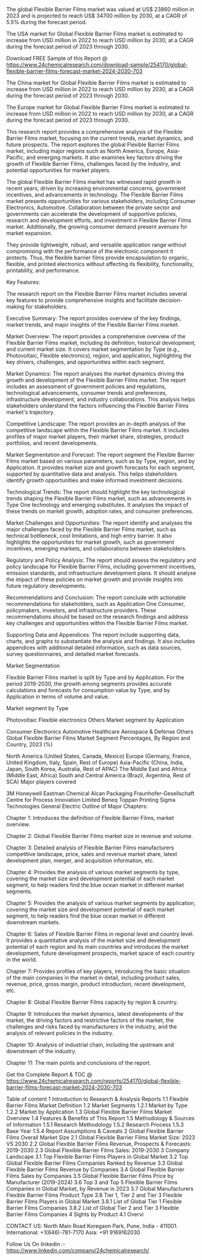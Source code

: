 The global Flexible Barrier Films market was valued at US$ 23860 million in 2023 and is projected to reach US$ 34700 million by 2030, at a CAGR of 5.5% during the forecast period.

The USA market for Global Flexible Barrier Films market is estimated to increase from USD million in 2022 to reach USD million by 2030, at a CAGR during the forecast period of 2023 through 2030.

Download FREE Sample of this Report @ https://www.24chemicalresearch.com/download-sample/254170/global-flexible-barrier-films-forecast-market-2024-2030-703

The China market for Global Flexible Barrier Films market is estimated to increase from USD million in 2022 to reach USD million by 2030, at a CAGR during the forecast period of 2023 through 2030.

The Europe market for Global Flexible Barrier Films market is estimated to increase from USD million in 2022 to reach USD million by 2030, at a CAGR during the forecast period of 2023 through 2030.

This research report provides a comprehensive analysis of the Flexible Barrier Films market, focusing on the current trends, market dynamics, and future prospects. The report explores the global Flexible Barrier Films market, including major regions such as North America, Europe, Asia-Pacific, and emerging markets. It also examines key factors driving the growth of Flexible Barrier Films, challenges faced by the industry, and potential opportunities for market players.

The global Flexible Barrier Films market has witnessed rapid growth in recent years, driven by increasing environmental concerns, government incentives, and advancements in technology. The Flexible Barrier Films market presents opportunities for various stakeholders, including Consumer Electronics, Automotive. Collaboration between the private sector and governments can accelerate the development of supportive policies, research and development efforts, and investment in Flexible Barrier Films market. Additionally, the growing consumer demand present avenues for market expansion.

They provide lightweight, robust, and versatile application range without compromising with the performance of the electronic component it protects. Thus, the flexible barrier films provide encapsulation to organic, flexible, and printed electronics without affecting its flexibility, functionality, printability, and performance.

Key Features:

The research report on the Flexible Barrier Films market includes several key features to provide comprehensive insights and facilitate decision-making for stakeholders.

Executive Summary: The report provides overview of the key findings, market trends, and major insights of the Flexible Barrier Films market.

Market Overview: The report provides a comprehensive overview of the Flexible Barrier Films market, including its definition, historical development, and current market size. It covers market segmentation by Type (e.g., Photovoltaic, Flexible electronics), region, and application, highlighting the key drivers, challenges, and opportunities within each segment.

Market Dynamics: The report analyses the market dynamics driving the growth and development of the Flexible Barrier Films market. The report includes an assessment of government policies and regulations, technological advancements, consumer trends and preferences, infrastructure development, and industry collaborations. This analysis helps stakeholders understand the factors influencing the Flexible Barrier Films market's trajectory.

Competitive Landscape: The report provides an in-depth analysis of the competitive landscape within the Flexible Barrier Films market. It includes profiles of major market players, their market share, strategies, product portfolios, and recent developments.

Market Segmentation and Forecast: The report segment the Flexible Barrier Films market based on various parameters, such as by Type, region, and by Application. It provides market size and growth forecasts for each segment, supported by quantitative data and analysis. This helps stakeholders identify growth opportunities and make informed investment decisions.

Technological Trends: The report should highlight the key technological trends shaping the Flexible Barrier Films market, such as advancements in Type One technology and emerging substitutes. It analyses the impact of these trends on market growth, adoption rates, and consumer preferences.

Market Challenges and Opportunities: The report identify and analyses the major challenges faced by the Flexible Barrier Films market, such as technical bottleneck, cost limitations, and high entry barrier. It also highlights the opportunities for market growth, such as government incentives, emerging markets, and collaborations between stakeholders.

Regulatory and Policy Analysis: The report should assess the regulatory and policy landscape for Flexible Barrier Films, including government incentives, emission standards, and infrastructure development plans. It should analyse the impact of these policies on market growth and provide insights into future regulatory developments.

Recommendations and Conclusion: The report conclude with actionable recommendations for stakeholders, such as Application One Consumer, policymakers, investors, and infrastructure providers. These recommendations should be based on the research findings and address key challenges and opportunities within the Flexible Barrier Films market.

Supporting Data and Appendices: The report include supporting data, charts, and graphs to substantiate the analysis and findings. It also includes appendices with additional detailed information, such as data sources, survey questionnaires, and detailed market forecasts.

Market Segmentation

Flexible Barrier Films market is split by Type and by Application. For the period 2019-2030, the growth among segments provides accurate calculations and forecasts for consumption value by Type, and by Application in terms of volume and value.

Market segment by Type

Photovoltaic
Flexible electronics
Others
Market segment by Application

Consumer Electronics
Automotive
Healthcare
Aerospace & Defense
Others
Global Flexible Barrier Films Market Segment Percentages, By Region and Country, 2023 (%)

North America (United States, Canada, Mexico)
Europe (Germany, France, United Kingdom, Italy, Spain, Rest of Europe)
Asia-Pacific (China, India, Japan, South Korea, Australia, Rest of APAC)
The Middle East and Africa (Middle East, Africa)
South and Central America (Brazil, Argentina, Rest of SCA)
Major players covered

3M
Honeywell
Eastman Chemical
Alcan Packaging
Fraunhofer-Gesellschaft
Centre for Process Innovation Limited
Beneq
Toppan Printing
Sigma Technologies
General Electric
Outline of Major Chapters:

Chapter 1: Introduces the definition of Flexible Barrier Films, market overview.

Chapter 2: Global Flexible Barrier Films market size in revenue and volume.

Chapter 3: Detailed analysis of Flexible Barrier Films manufacturers competitive landscape, price, sales and revenue market share, latest development plan, merger, and acquisition information, etc.

Chapter 4: Provides the analysis of various market segments by type, covering the market size and development potential of each market segment, to help readers find the blue ocean market in different market segments.

Chapter 5: Provides the analysis of various market segments by application, covering the market size and development potential of each market segment, to help readers find the blue ocean market in different downstream markets.

Chapter 6: Sales of Flexible Barrier Films in regional level and country level. It provides a quantitative analysis of the market size and development potential of each region and its main countries and introduces the market development, future development prospects, market space of each country in the world.

Chapter 7: Provides profiles of key players, introducing the basic situation of the main companies in the market in detail, including product sales, revenue, price, gross margin, product introduction, recent development, etc.

Chapter 8: Global Flexible Barrier Films capacity by region & country.

Chapter 9: Introduces the market dynamics, latest developments of the market, the driving factors and restrictive factors of the market, the challenges and risks faced by manufacturers in the industry, and the analysis of relevant policies in the industry.

Chapter 10: Analysis of industrial chain, including the upstream and downstream of the industry.

Chapter 11: The main points and conclusions of the report.

Get the Complete Report & TOC @ https://www.24chemicalresearch.com/reports/254170/global-flexible-barrier-films-forecast-market-2024-2030-703

Table of content
1 Introduction to Research & Analysis Reports
1.1 Flexible Barrier Films Market Definition
1.2 Market Segments
1.2.1 Market by Type
1.2.2 Market by Application
1.3 Global Flexible Barrier Films Market Overview
1.4 Features & Benefits of This Report
1.5 Methodology & Sources of Information
1.5.1 Research Methodology
1.5.2 Research Process
1.5.3 Base Year
1.5.4 Report Assumptions & Caveats
2 Global Flexible Barrier Films Overall Market Size
2.1 Global Flexible Barrier Films Market Size: 2023 VS 2030
2.2 Global Flexible Barrier Films Revenue, Prospects & Forecasts: 2019-2030
2.3 Global Flexible Barrier Films Sales: 2019-2030
3 Company Landscape
3.1 Top Flexible Barrier Films Players in Global Market
3.2 Top Global Flexible Barrier Films Companies Ranked by Revenue
3.3 Global Flexible Barrier Films Revenue by Companies
3.4 Global Flexible Barrier Films Sales by Companies
3.5 Global Flexible Barrier Films Price by Manufacturer (2019-2024)
3.6 Top 3 and Top 5 Flexible Barrier Films Companies in Global Market, by Revenue in 2023
3.7 Global Manufacturers Flexible Barrier Films Product Type
3.8 Tier 1, Tier 2 and Tier 3 Flexible Barrier Films Players in Global Market
3.8.1 List of Global Tier 1 Flexible Barrier Films Companies
3.8.2 List of Global Tier 2 and Tier 3 Flexible Barrier Films Companies
4 Sights by Product
4.1 Overvi

CONTACT US:
North Main Road Koregaon Park, Pune, India - 411001.
International: +1(646)-781-7170
Asia: +91 9169162030

Follow Us On linkedin :- https://www.linkedin.com/company/24chemicalresearch/
